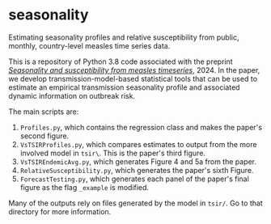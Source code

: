 # seasonality
Estimating seasonality profiles and relative susceptibility from public, monthly, country-level measles time series data.

This is a repository of Python 3.8 code associated with the preprint [*Seasonality and susceptibility from measles timeseries*](https://arxiv.org/abs/2205.02150), 2024. In the paper, we develop transmission-model-based statistical tools that can be used to estimate an empirical transmission seasonality profile and associated dynamic information on outbreak risk.

The main scripts are:
1. `Profiles.py`, which contains the regression class and makes the paper's second figure.
2. `VsTSIRProfiles.py`, which compares estimates to output from the more involved model in `tsir\`. This is the paper's third figure.
3. `VsTSIREndemicAvg.py`, which generates Figure 4 and 5a from the paper.
4. `RelativeSusceptibility.py`, which generates the paper's sixth Figure.
5. `ForecastTesting.py`, which generates each panel of the paper's final figure as the flag `_example` is modified.

Many of the outputs rely on files generated by the model in `tsir/`. Go to that directory for more information.